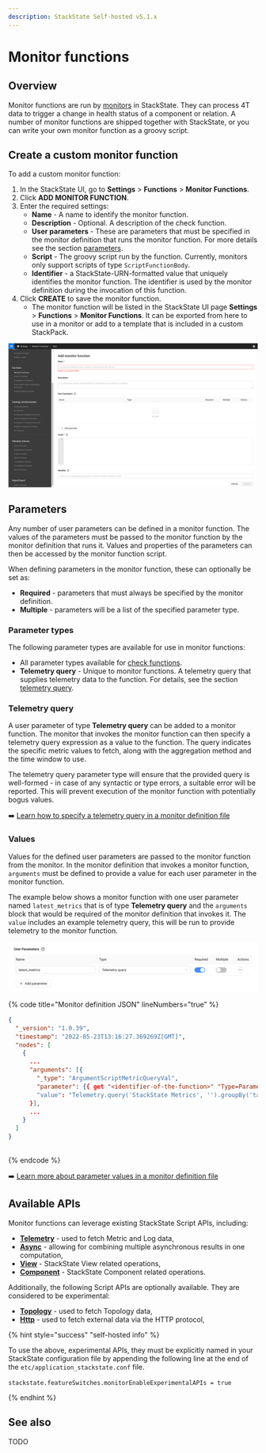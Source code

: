 ```yaml
---
description: StackState Self-hosted v5.1.x
---
```


# Monitor functions

## Overview

Monitor functions are run by [monitors](/use/checks-and-monitors/monitors.md) in StackState. They can process 4T data to trigger a change in health status of a component or relation. A number of monitor functions are shipped together with StackState, or you can write your own monitor function as a groovy script.

## Create a custom monitor function

To add a custom monitor function:

1. In the StackState UI, go to **Settings** >  **Functions** > **Monitor Functions**.
2. Click **ADD MONITOR FUNCTION**.
3. Enter the required settings:
   * **Name** - A name to identify the monitor function.
   * **Description** - Optional. A description of the check function.
   * **User parameters** - These are parameters that must be specified in the monitor definition that runs the monitor function. For more details see the section [parameters](#parameters).
   * **Script** - The groovy script run by the function. Currently, monitors only support scripts of type `ScriptFunctionBody`.
   * **Identifier** - a StackState-URN-formatted value that uniquely identifies the monitor function. The identifier is used by the monitor definition during the invocation of this function.
4. Click **CREATE** to save the monitor function.
   * The monitor function will be listed in the StackState UI page **Settings** >  **Functions** > **Monitor Functions**. It can be exported from here to use in a monitor or add to a template that is included in a custom StackPack.

![Add a custom monitor function](../../../.gitbook/assets/v51_add-monitor-function.png)

## Parameters

Any number of user parameters can be defined in a monitor function. The values of the parameters must be passed to the monitor function by the monitor definition that runs it. Values and properties of the parameters can then be accessed by the monitor function script.

When defining parameters in the monitor function, these can optionally be set as:

- **Required** - parameters that must always be specified by the monitor definition.
- **Multiple** - parameters will be a list of the specified parameter type.

### Parameter types

The following parameter types are available for use in monitor functions:

* All parameter types available for [check functions](/develop/developer-guides/custom-functions/check-functions.md#parameter-types).
* **Telemetry query** - Unique to monitor functions. A telemetry query that supplies telemetry data to the function. For details, see the section [telemetry query](#telemetry-query).

### Telemetry query

A user parameter of type **Telemetry query** can be added to a monitor function. The monitor that invokes the monitor function can then specify a telemetry query expression as a value to the function. The query indicates the specific metric values to fetch, along with the aggregation method and the time window to use.

The telemetry query parameter type will ensure that the provided query is well-formed - in case of any syntactic or type errors, a suitable error will be reported. This will prevent execution of the monitor function with potentially bogus values.

➡️ [Learn how to specify a telemetry query in a monitor definition file](/develop/developer-guides/monitors/monitor-stj-file-format.md#telemetry-query)

### Values

Values for the defined user parameters are passed to the monitor function from the monitor. In the monitor definition that invokes a monitor function, `arguments` must be defined to provide a value for each user parameter in the monitor function.

The example below shows a monitor function with one user parameter named `latest_metrics` that is of type **Telemetry query** and the  `arguments` block that would be required of the monitor definition that invokes it. The `value` includes an example telemetry query, this will be run to provide telemetry to the monitor function.

![`latest_metrics` user parameter in a monitor function](/.gitbook/assets/v51_latest_metrics_user_parameter.png)

{% code title="Monitor definition JSON" lineNumbers="true" %}
```json
{
  "_version": "1.0.39",
  "timestamp": "2022-05-23T13:16:27.369269Z[GMT]",
  "nodes": [
    {
      ...
      "arguments": [{
        "_type": "ArgumentScriptMetricQueryVal",
        "parameter": {{ get "<identifier-of-the-function>" "Type=Parameter;Name=latest_metrics" }},
        "value": "Telemetry.query('StackState Metrics', '').groupBy('tags.pid', 'tags.createTime', 'host').metricField('cpu_systemPct').start('-1m').aggregation('mean', '15s')"
      }],
      ...
    }
  ]
}
  
```
{% endcode %}

➡️ [Learn more about parameter values in a monitor definition file](/develop/developer-guides/monitors/monitor-stj-file-format.md#arguments)

## Available APIs

Monitor functions can leverage existing StackState Script APIs, including:

- [**Telemetry**](/develop/reference/scripting/script-apis/telemetry.md) - used to fetch Metric and Log data,
- [**Async**](/develop/reference/scripting/script-apis/async.md) - allowing for combining multiple asynchronous results in one computation,
- [**View**](/develop/reference/scripting/script-apis/view.md) - StackState View related operations,
- [**Component**](/develop/reference/scripting/script-apis/component.md) - StackState Component related operations.

Additionally, the following Script APIs are optionally available. They are considered to be experimental:

- [**Topology**](/develop/reference/scripting/script-apis/topology.md) - used to fetch Topology data,
- [**Http**](/develop/reference/scripting/script-apis/http.md) - used to fetch external data via the HTTP protocol,

{% hint style="success" "self-hosted info" %}

To use the above, experimental APIs,  they must be explicitly named in your StackState configuration file by appending the following line at the end of the `etc/application_stackstate.conf` file.

`stackstate.featureSwitches.monitorEnableExperimentalAPIs = true`

{% endhint %}

## See also 

TODO
